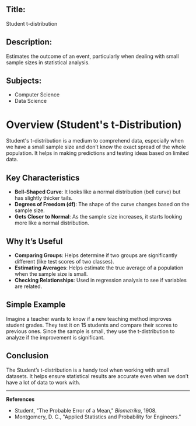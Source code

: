 ## Title: 
Student t-distribution

## Description: 
Estimates the outcome of an event, particularly when dealing with small sample sizes in statistical analysis.

## Subjects:
  - Computer Science
  - Data Science

# Overview (Student's t-Distribution)

Student's t-distribution is a medium  to comprehend data, especially when we have a small sample size and don’t know the exact spread of the whole population. It helps in making predictions and testing ideas based on limited data.

## Key Characteristics

- **Bell-Shaped Curve**: It looks like a normal distribution (bell curve) but has slightly thicker tails.
- **Degrees of Freedom (df)**: The shape of the curve changes based on the sample size.
- **Gets Closer to Normal**: As the sample size increases, it starts looking more like a normal distribution.

## Why It’s Useful

- **Comparing Groups**: Helps determine if two groups are significantly different (like test scores of two classes).
- **Estimating Averages**: Helps estimate the true average of a population when the sample size is small.
- **Checking Relationships**: Used in regression analysis to see if variables are related.

## Simple Example

Imagine a teacher wants to know if a new teaching method improves student grades. They test it on 15 students and compare their scores to previous ones. Since the sample is small, they use the t-distribution to analyze if the improvement is significant.

## Conclusion

The Student’s t-distribution is a handy tool when working with small datasets. It helps ensure statistical results are accurate even when we don’t have a lot of data to work with.

---

**References**

- Student, "The Probable Error of a Mean," *Biometrika*, 1908.
- Montgomery, D. C., "Applied Statistics and Probability for Engineers."
